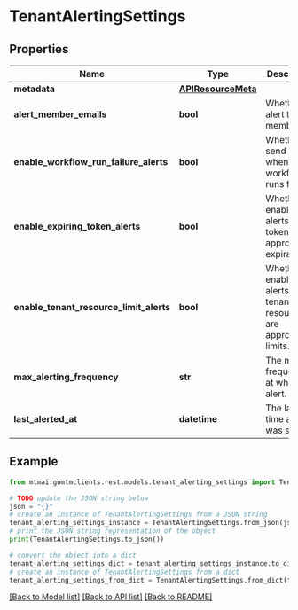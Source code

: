 # TenantAlertingSettings


## Properties

Name | Type | Description | Notes
------------ | ------------- | ------------- | -------------
**metadata** | [**APIResourceMeta**](APIResourceMeta.md) |  | 
**alert_member_emails** | **bool** | Whether to alert tenant members. | [optional] 
**enable_workflow_run_failure_alerts** | **bool** | Whether to send alerts when workflow runs fail. | [optional] 
**enable_expiring_token_alerts** | **bool** | Whether to enable alerts when tokens are approaching expiration. | [optional] 
**enable_tenant_resource_limit_alerts** | **bool** | Whether to enable alerts when tenant resources are approaching limits. | [optional] 
**max_alerting_frequency** | **str** | The max frequency at which to alert. | 
**last_alerted_at** | **datetime** | The last time an alert was sent. | [optional] 

## Example

```python
from mtmai.gomtmclients.rest.models.tenant_alerting_settings import TenantAlertingSettings

# TODO update the JSON string below
json = "{}"
# create an instance of TenantAlertingSettings from a JSON string
tenant_alerting_settings_instance = TenantAlertingSettings.from_json(json)
# print the JSON string representation of the object
print(TenantAlertingSettings.to_json())

# convert the object into a dict
tenant_alerting_settings_dict = tenant_alerting_settings_instance.to_dict()
# create an instance of TenantAlertingSettings from a dict
tenant_alerting_settings_from_dict = TenantAlertingSettings.from_dict(tenant_alerting_settings_dict)
```
[[Back to Model list]](../README.md#documentation-for-models) [[Back to API list]](../README.md#documentation-for-api-endpoints) [[Back to README]](../README.md)


